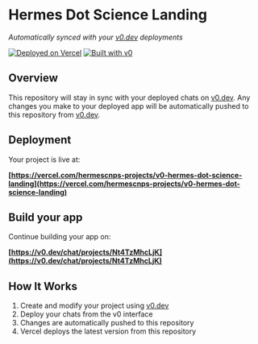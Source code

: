 # Hermes Dot Science Landing

*Automatically synced with your [v0.dev](https://v0.dev) deployments*

[![Deployed on Vercel](https://img.shields.io/badge/Deployed%20on-Vercel-black?style=for-the-badge&logo=vercel)](https://vercel.com/hermescnps-projects/v0-hermes-dot-science-landing)
[![Built with v0](https://img.shields.io/badge/Built%20with-v0.dev-black?style=for-the-badge)](https://v0.dev/chat/projects/Nt4TzMhcLjK)

## Overview

This repository will stay in sync with your deployed chats on [v0.dev](https://v0.dev).
Any changes you make to your deployed app will be automatically pushed to this repository from [v0.dev](https://v0.dev).

## Deployment

Your project is live at:

**[https://vercel.com/hermescnps-projects/v0-hermes-dot-science-landing](https://vercel.com/hermescnps-projects/v0-hermes-dot-science-landing)**

## Build your app

Continue building your app on:

**[https://v0.dev/chat/projects/Nt4TzMhcLjK](https://v0.dev/chat/projects/Nt4TzMhcLjK)**

## How It Works

1. Create and modify your project using [v0.dev](https://v0.dev)
2. Deploy your chats from the v0 interface
3. Changes are automatically pushed to this repository
4. Vercel deploys the latest version from this repository